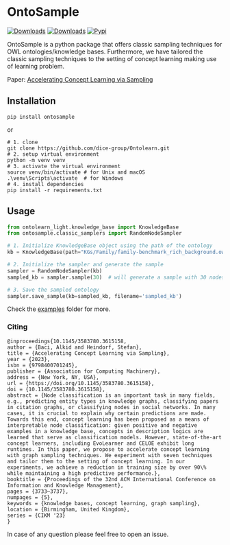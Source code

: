 # OntoSample

[![Downloads](https://static.pepy.tech/badge/ontosample)](https://pepy.tech/project/ontosample)
[![Downloads](https://img.shields.io/pypi/dm/ontosample)](https://pypi.org/project/ontosample/)
[![Pypi](https://img.shields.io/badge/pypi-0.2.6-blue)](https://pypi.org/project/ontosample/0.2.6/)

OntoSample is a python package that offers classic sampling techniques for OWL ontologies/knowledge 
bases. Furthermore, we have tailored the classic sampling techniques to the setting of concept 
learning making use of learning problem.


Paper: [Accelerating Concept Learning via Sampling](https://doi.org/10.1145/3583780.3615158)

## Installation

```shell
pip install ontosample
```

or

```shell
# 1. clone 
git clone https://github.com/dice-group/Ontolearn.git 
# 2. setup virtual environment
python -m venv venv 
# 3. activate the virtual environment
source venv/bin/activate # for Unix and macOS
.\venv\Scripts\activate  # for Windows
# 4. install dependencies
pip install -r requirements.txt
```

## Usage

```python
from ontolearn_light.knowledge_base import KnowledgeBase
from ontosample.classic_samplers import RandomNodeSampler

# 1. Initialize KnowledgeBase object using the path of the ontology
kb = KnowledgeBase(path="KGs/Family/family-benchmark_rich_background.owl")

# 2. Initialize the sampler and generate the sample
sampler = RandomNodeSampler(kb)
sampled_kb = sampler.sample(30)  # will generate a sample with 30 nodes

# 3. Save the sampled ontology
sampler.save_sample(kb=sampled_kb, filename='sampled_kb')

```

Check the [examples](https://github.com/alkidbaci/OntoSample/tree/main/examples) folder for more.

### Citing

```
@inproceedings{10.1145/3583780.3615158,
author = {Baci, Alkid and Heindorf, Stefan},
title = {Accelerating Concept Learning via Sampling},
year = {2023},
isbn = {9798400701245},
publisher = {Association for Computing Machinery},
address = {New York, NY, USA},
url = {https://doi.org/10.1145/3583780.3615158},
doi = {10.1145/3583780.3615158},
abstract = {Node classification is an important task in many fields, e.g., predicting entity types in knowledge graphs, classifying papers in citation graphs, or classifying nodes in social networks. In many cases, it is crucial to explain why certain predictions are made. Towards this end, concept learning has been proposed as a means of interpretable node classification: given positive and negative examples in a knowledge base, concepts in description logics are learned that serve as classification models. However, state-of-the-art concept learners, including EvoLearner and CELOE exhibit long runtimes. In this paper, we propose to accelerate concept learning with graph sampling techniques. We experiment with seven techniques and tailor them to the setting of concept learning. In our experiments, we achieve a reduction in training size by over 90\% while maintaining a high predictive performance.},
booktitle = {Proceedings of the 32nd ACM International Conference on Information and Knowledge Management},
pages = {3733–3737},
numpages = {5},
keywords = {knowledge bases, concept learning, graph sampling},
location = {Birmingham, United Kingdom},
series = {CIKM '23}
}
```

In case of any question please feel free to open an issue.